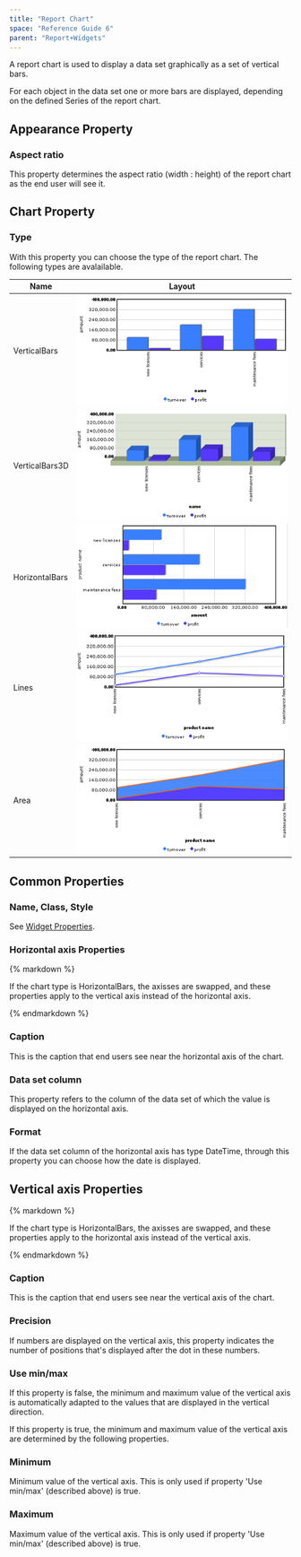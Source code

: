 ```yaml
---
title: "Report Chart"
space: "Reference Guide 6"
parent: "Report+Widgets"
---
```



A report chart is used to display a data set graphically as a set of vertical bars.

For each object in the data set one or more bars are displayed, depending on the defined Series of the report chart.

## Appearance Property

### Aspect ratio

This property determines the aspect ratio (width : height) of the report chart as the end user will see it.

## Chart Property

### Type

With this property you can choose the type of the report chart. The following types are avalailable.

| Name | Layout |
| --- | --- |
| VerticalBars | ![](attachments/524337/688226.png) |
| VerticalBars3D | ![](attachments/524337/688227.png) |
| HorizontalBars | ![](attachments/524337/688228.png) |
| Lines | ![](attachments/524337/688229.png) |
| Area | ![](attachments/524337/688223.png) |

## Common Properties

### Name, Class, Style

See [Widget Properties](Common+Widget+Properties).

### Horizontal axis Properties

<div class="alert alert-warning">{% markdown %}

If the chart type is HorizontalBars, the axisses are swapped, and these properties apply to the vertical axis instead of the horizontal axis.

{% endmarkdown %}</div>

### Caption

This is the caption that end users see near the horizontal axis of the chart.

### Data set column

This property refers to the column of the data set of which the value is displayed on the horizontal axis.

### Format

If the data set column of the horizontal axis has type DateTime, through this property you can choose how the date is displayed.

## Vertical axis Properties

<div class="alert alert-warning">{% markdown %}

If the chart type is HorizontalBars, the axisses are swapped, and these properties apply to the horizontal axis instead of the vertical axis.

{% endmarkdown %}</div>

### Caption

This is the caption that end users see near the vertical axis of the chart.

### Precision

If numbers are displayed on the vertical axis, this property indicates the number of positions that's displayed after the dot in these numbers.

### Use min/max

If this property is false, the minimum and maximum value of the vertical axis is automatically adapted to the values that are displayed in the vertical direction.

If this property is true, the minimum and maximum value of the vertical axis are determined by the following properties.

### Minimum

Minimum value of the vertical axis. This is only used if property 'Use min/max' (described above) is true.

### Maximum

Maximum value of the vertical axis. This is only used if property 'Use min/max' (described above) is true.
